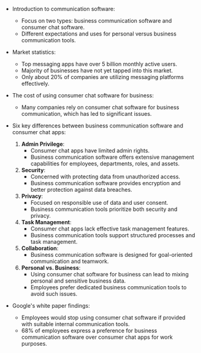 - Introduction to communication software:
  - Focus on two types: business communication software and consumer chat software.
  - Different expectations and uses for personal versus business communication tools.

- Market statistics:
  - Top messaging apps have over 5 billion monthly active users.
  - Majority of businesses have not yet tapped into this market.
  - Only about 20% of companies are utilizing messaging platforms effectively.

- The cost of using consumer chat software for business:
  - Many companies rely on consumer chat software for business communication, which has led to significant issues.

- Six key differences between business communication software and consumer chat apps:
  1. **Admin Privilege**:
     - Consumer chat apps have limited admin rights.
     - Business communication software offers extensive management capabilities for employees, departments, roles, and assets.
  2. **Security**:
     - Concerned with protecting data from unauthorized access.
     - Business communication software provides encryption and better protection against data breaches.
  3. **Privacy**:
     - Focused on responsible use of data and user consent.
     - Business communication tools prioritize both security and privacy.
  4. **Task Management**:
     - Consumer chat apps lack effective task management features.
     - Business communication tools support structured processes and task management.
  5. **Collaboration**:
     - Business communication software is designed for goal-oriented communication and teamwork.
  6. **Personal vs. Business**:
     - Using consumer chat software for business can lead to mixing personal and sensitive business data.
     - Employees prefer dedicated business communication tools to avoid such issues.

- Google's white paper findings:
  - Employees would stop using consumer chat software if provided with suitable internal communication tools.
  - 68% of employees express a preference for business communication software over consumer chat apps for work purposes.